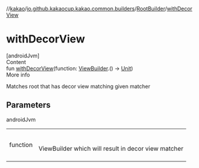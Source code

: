 //[kakao](../../../index.md)/[io.github.kakaocup.kakao.common.builders](../index.md)/[RootBuilder](index.md)/[withDecorView](with-decor-view.md)



# withDecorView  
[androidJvm]  
Content  
fun [withDecorView](with-decor-view.md)(function: [ViewBuilder](../-view-builder/index.md).() -> [Unit](https://kotlinlang.org/api/latest/jvm/stdlib/kotlin/-unit/index.html))  
More info  


Matches root that has decor view matching given matcher



## Parameters  
  
androidJvm  
  
| | |
|---|---|
| <a name="io.github.kakaocup.kakao.common.builders/RootBuilder/withDecorView/#kotlin.Function1[io.github.kakaocup.kakao.common.builders.ViewBuilder,kotlin.Unit]/PointingToDeclaration/"></a>function| <a name="io.github.kakaocup.kakao.common.builders/RootBuilder/withDecorView/#kotlin.Function1[io.github.kakaocup.kakao.common.builders.ViewBuilder,kotlin.Unit]/PointingToDeclaration/"></a><br><br>ViewBuilder which will result in decor view matcher<br><br>|
  
  



